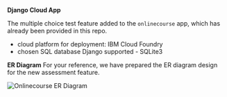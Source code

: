 
**Django Cloud App**

The multiple choice test feature added to the `onlinecourse` app, which has already been provided in this repo.

- cloud platform for deployment: IBM Cloud Foundry
- chosen SQL database Django supported - SQLite3

**ER Diagram**
For your reference, we have prepared the ER diagram design for the new assessment feature.

![Onlinecourse ER Diagram](https://github.com/ibm-developer-skills-network/final-cloud-app-with-database/blob/master/static/media/course_images/onlinecourse_app_er.png)
